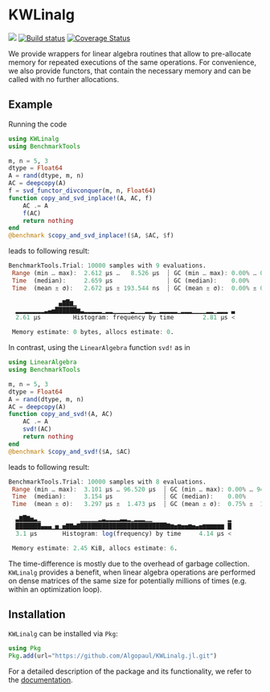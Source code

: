 # KWLinalg

[![](https://img.shields.io/badge/docs-dev-blue.svg)](https://algopaul.github.io/KWLinalg/)
[![Build status](https://github.com/Algopaul/KWLinalg.jl/workflows/CI/badge.svg)](https://github.com/KWLinalg.jl/actions?query=workflow%3ACI+branch%3Amain)
[![Coverage Status](http://codecov.io/github/Algopaul/KWLinalg.jl/coverage.svg?branch=main)](http://codecov.io/github/Algopaul/KWLinalg.jl?branch=main)

We provide wrappers for linear algebra routines that allow to pre-allocate memory for repeated executions of the same operations. For convenience, we also provide functors, that contain the necessary memory and can be called with no further allocations.

## Example

Running the code
```julia
using KWLinalg
using BenchmarkTools

m, n = 5, 3
dtype = Float64
A = rand(dtype, m, n)
AC = deepcopy(A)
f = svd_functor_divconquer(m, n, Float64)
function copy_and_svd_inplace!(A, AC, f)
    AC .= A
    f(AC)
    return nothing
end
@benchmark $copy_and_svd_inplace!($A, $AC, $f)
```
leads to following result:
```julia
BenchmarkTools.Trial: 10000 samples with 9 evaluations.
 Range (min … max):  2.612 μs …   8.526 μs  ┊ GC (min … max): 0.00% … 0.00%
 Time  (median):     2.659 μs               ┊ GC (median):    0.00%
 Time  (mean ± σ):   2.672 μs ± 193.544 ns  ┊ GC (mean ± σ):  0.00% ± 0.00%

              ▄▇█▆▁                                            
  ▂▂▂▂▂▂▂▂▃▄▅██████▆▃▂▂▂▂▂▁▂▂▁▁▁▁▁▂▁▁▁▂▂▁▁▂▂▂▂▂▁▂▂▂▁▁▁▁▂▂▁▂▂▂ ▃
  2.61 μs         Histogram: frequency by time        2.81 μs <

 Memory estimate: 0 bytes, allocs estimate: 0.
```

In contrast, using the `LinearAlgebra` function `svd!` as in
```julia
using LinearAlgebra
using BenchmarkTools

m, n = 5, 3
dtype = Float64
A = rand(dtype, m, n)
AC = deepcopy(A)
function copy_and_svd!(A, AC)
    AC .= A
    svd!(AC)
    return nothing
end
@benchmark $copy_and_svd!($A, $AC)
```
leads to following result:
```julia
BenchmarkTools.Trial: 10000 samples with 8 evaluations.
 Range (min … max):  3.101 μs … 96.520 μs  ┊ GC (min … max): 0.00% … 94.23%
 Time  (median):     3.154 μs              ┊ GC (median):    0.00%
 Time  (mean ± σ):   3.297 μs ±  1.473 μs  ┊ GC (mean ± σ):  0.75% ±  1.64%

  ▃▇█▇▅▃▁           ▁▁▁▁▁▂▃▂▂▂▂▃▃▂▁▂▂▂▁▁                     ▂
  ███████▄▄▄▁▅▁▅▇▇▅▇████████████████████████▇▆▅▆▅▅▆▅▄▅▆▆▆▆▆▆ █
  3.1 μs       Histogram: log(frequency) by time     4.14 μs <

 Memory estimate: 2.45 KiB, allocs estimate: 6.
```

The time-difference is mostly due to the overhead of garbage collection. `KWLinalg` provides a benefit, when linear algebra operations are performed on dense matrices of the same size for potentially millions of times (e.g. within an optimization loop).
 
 ## Installation
 
`KWLinalg` can be installed via `Pkg`:
 ```julia
 using Pkg
 Pkg.add(url="https://github.com/Algopaul/KWLinalg.jl.git")
 ```
 
For a detailed description of the package and its functionality, we refer to the [documentation](https://algopaul.github.io/KWLinalg/).
